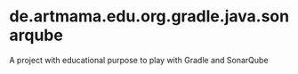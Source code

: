 # de.artmama.edu.org.gradle.java.sonarqube
A project with educational purpose to play with Gradle and SonarQube 
